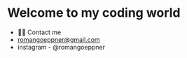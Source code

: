 # Welcome to my coding world 

- ✌🏼 Contact me
- romangoeppner@gmail.com
- instagram - @romangoeppner
